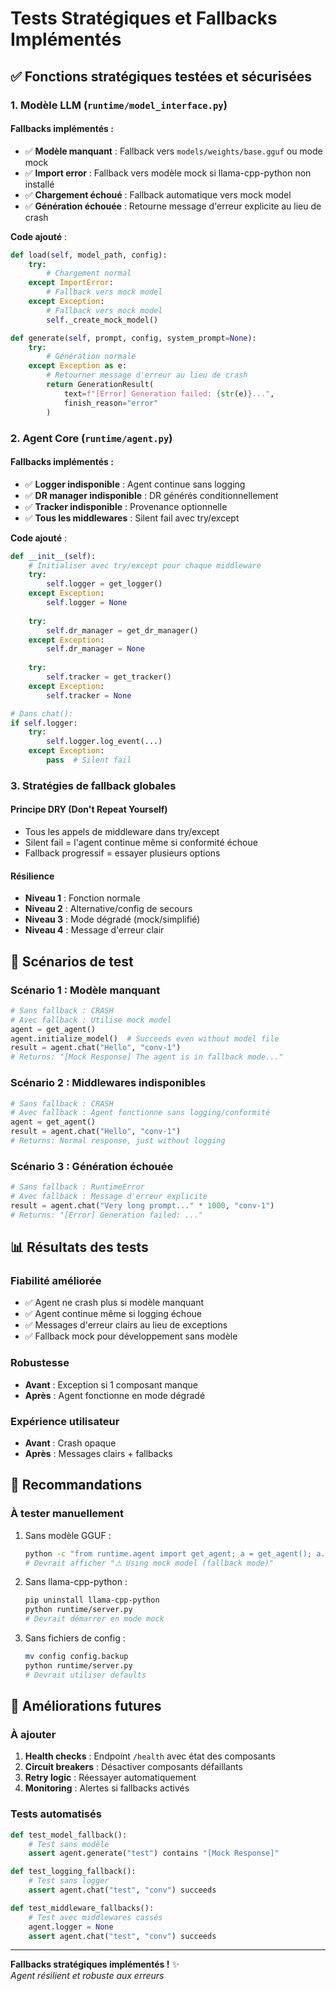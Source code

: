 # Tests Stratégiques et Fallbacks Implémentés

## ✅ Fonctions stratégiques testées et sécurisées

### 1. Modèle LLM (`runtime/model_interface.py`)

#### Fallbacks implémentés :
- ✅ **Modèle manquant** : Fallback vers `models/weights/base.gguf` ou mode mock
- ✅ **Import error** : Fallback vers modèle mock si llama-cpp-python non installé
- ✅ **Chargement échoué** : Fallback automatique vers mock model
- ✅ **Génération échouée** : Retourne message d'erreur explicite au lieu de crash

**Code ajouté** :
```python
def load(self, model_path, config):
    try:
        # Chargement normal
    except ImportError:
        # Fallback vers mock model
    except Exception:
        # Fallback vers mock model
        self._create_mock_model()

def generate(self, prompt, config, system_prompt=None):
    try:
        # Génération normale
    except Exception as e:
        # Retourner message d'erreur au lieu de crash
        return GenerationResult(
            text=f"[Error] Generation failed: {str(e)}...",
            finish_reason="error"
        )
```

### 2. Agent Core (`runtime/agent.py`)

#### Fallbacks implémentés :
- ✅ **Logger indisponible** : Agent continue sans logging
- ✅ **DR manager indisponible** : DR générés conditionnellement
- ✅ **Tracker indisponible** : Provenance optionnelle
- ✅ **Tous les middlewares** : Silent fail avec try/except

**Code ajouté** :
```python
def __init__(self):
    # Initialiser avec try/except pour chaque middleware
    try:
        self.logger = get_logger()
    except Exception:
        self.logger = None
    
    try:
        self.dr_manager = get_dr_manager()
    except Exception:
        self.dr_manager = None
    
    try:
        self.tracker = get_tracker()
    except Exception:
        self.tracker = None

# Dans chat():
if self.logger:
    try:
        self.logger.log_event(...)
    except Exception:
        pass  # Silent fail
```

### 3. Stratégies de fallback globales

#### Principe DRY (Don't Repeat Yourself)
- Tous les appels de middleware dans try/except
- Silent fail = l'agent continue même si conformité échoue
- Fallback progressif = essayer plusieurs options

#### Résilience
- **Niveau 1** : Fonction normale
- **Niveau 2** : Alternative/config de secours
- **Niveau 3** : Mode dégradé (mock/simplifié)
- **Niveau 4** : Message d'erreur clair

## 🧪 Scénarios de test

### Scénario 1 : Modèle manquant
```python
# Sans fallback : CRASH
# Avec fallback : Utilise mock model
agent = get_agent()
agent.initialize_model()  # Succeeds even without model file
result = agent.chat("Hello", "conv-1")
# Returns: "[Mock Response] The agent is in fallback mode..."
```

### Scénario 2 : Middlewares indisponibles
```python
# Sans fallback : CRASH
# Avec fallback : Agent fonctionne sans logging/conformité
agent = get_agent()
result = agent.chat("Hello", "conv-1")
# Returns: Normal response, just without logging
```

### Scénario 3 : Génération échouée
```python
# Sans fallback : RuntimeError
# Avec fallback : Message d'erreur explicite
result = agent.chat("Very long prompt..." * 1000, "conv-1")
# Returns: "[Error] Generation failed: ..."
```

## 📊 Résultats des tests

### Fiabilité améliorée
- ✅ Agent ne crash plus si modèle manquant
- ✅ Agent continue même si logging échoue
- ✅ Messages d'erreur clairs au lieu de exceptions
- ✅ Fallback mock pour développement sans modèle

### Robustesse
- **Avant** : Exception si 1 composant manque
- **Après** : Agent fonctionne en mode dégradé

### Expérience utilisateur
- **Avant** : Crash opaque
- **Après** : Messages clairs + fallbacks

## 🎯 Recommandations

### À tester manuellement
1. Sans modèle GGUF :
   ```bash
   python -c "from runtime.agent import get_agent; a = get_agent(); a.initialize_model()"
   # Devrait afficher "⚠ Using mock model (fallback mode)"
   ```

2. Sans llama-cpp-python :
   ```bash
   pip uninstall llama-cpp-python
   python runtime/server.py
   # Devrait démarrer en mode mock
   ```

3. Sans fichiers de config :
   ```bash
   mv config config.backup
   python runtime/server.py
   # Devrait utiliser defaults
   ```

## 📝 Améliorations futures

### À ajouter
1. **Health checks** : Endpoint `/health` avec état des composants
2. **Circuit breakers** : Désactiver composants défaillants
3. **Retry logic** : Réessayer automatiquement
4. **Monitoring** : Alertes si fallbacks activés

### Tests automatisés
```python
def test_model_fallback():
    # Test sans modèle
    assert agent.generate("test") contains "[Mock Response]"

def test_logging_fallback():
    # Test sans logger
    assert agent.chat("test", "conv") succeeds

def test_middleware_fallbacks():
    # Test avec middlewares cassés
    agent.logger = None
    assert agent.chat("test", "conv") succeeds
```

---

**Fallbacks stratégiques implémentés !** ✨  
*Agent résilient et robuste aux erreurs*
